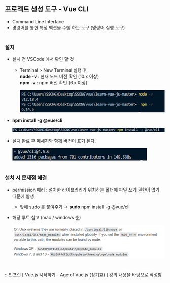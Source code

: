 ## 프로젝트 생성 도구 - Vue CLI
- Command Line Interface
- 명령어를 통한 특정 액션을 수행 하는 도구 (명령어 실행 도구) 
#
### 설치 
- 설치 전 VSCode 에서 확인 할 것 
  - Terminal > New Terminal 실행 후    
    **node -v** : 현재 노드 버전 확인 (10.x 이상)   
    **npm -v** : npm 버전 확인 (6.x 이상)   
	
    <img src="/Vue/img/cli1.png">
   
- **npm install -g @vue/cli**    

  <img src="/Vue/img/cli2.png">
  
- 설치 완료 후 메세지와 함께 버전이 표기 된다.    

  <img src="/Vue/img/cli3.png">
  

#

### 설치 시 문제점 해결 
- permission 에러 : 설치한 라이브러리가 위치하는 폴더에 파일 쓰기 권한이 없기 때문에 발생 
  - 앞에 sudo 를 붙여주기 → **sudo** npm install -g @vue/cli 
 
- 해당 루트 참고 (mac / windows 순)

  <img src="/Vue/img/cli4.png">

#
:: 인프런 [ Vue.js 시작하기 - Age of Vue.js (장기효) ] 강의 내용을 바탕으로 작성함

